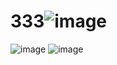 # 333![image](https://user-images.githubusercontent.com/124038791/215799334-19c9dba2-08d1-4d8d-9e4c-2a7a4cae649e.png)
![image](https://user-images.githubusercontent.com/124038791/215799364-de0beb39-3496-4514-bec7-2ba1278bc4bc.png)
![image](https://user-images.githubusercontent.com/124038791/215799391-b5af6133-8d95-477b-84e7-df4204f53c5c.png)

